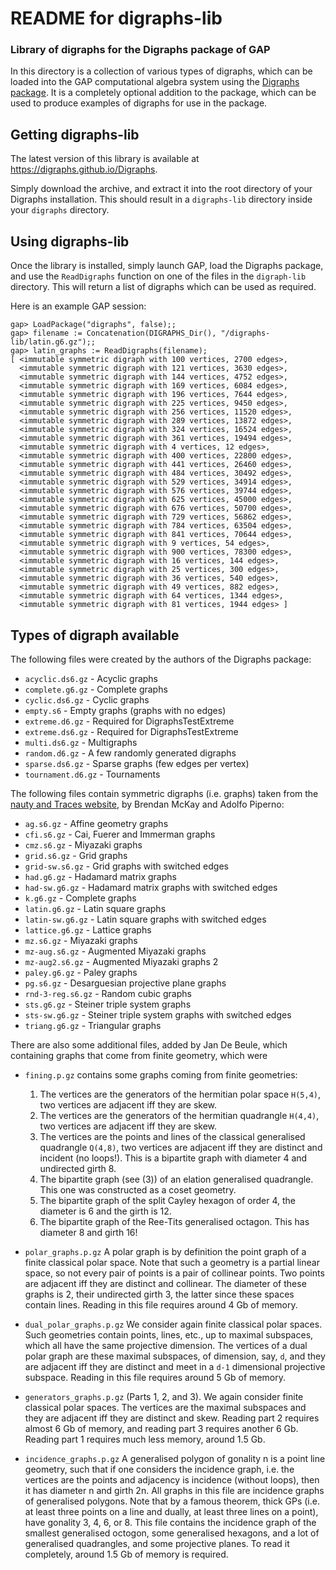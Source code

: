 # README for digraphs-lib

### Library of digraphs for the Digraphs package of GAP ###

In this directory is a collection of various types of digraphs, which can be
loaded into the GAP computational algebra system using the [Digraphs
package](https://digraphs.github.io/Digraphs).  It is a
completely optional addition to the package, which can be used to produce
examples of digraphs for use in the package.


Getting digraphs-lib
--------------------
The latest version of this library is available at
<https://digraphs.github.io/Digraphs>.

Simply download the archive, and extract it into the root directory of your
Digraphs installation.  This should result in a `digraphs-lib` directory inside
your `digraphs` directory.


Using digraphs-lib
------------------
Once the library is installed, simply launch GAP, load the Digraphs package, and
use the `ReadDigraphs` function on one of the files in the `digraph-lib`
directory.  This will return a list of digraphs which can be used as required.

Here is an example GAP session:

```
gap> LoadPackage("digraphs", false);;
gap> filename := Concatenation(DIGRAPHS_Dir(), "/digraphs-lib/latin.g6.gz");;
gap> latin_graphs := ReadDigraphs(filename);
[ <immutable symmetric digraph with 100 vertices, 2700 edges>,
  <immutable symmetric digraph with 121 vertices, 3630 edges>,
  <immutable symmetric digraph with 144 vertices, 4752 edges>,
  <immutable symmetric digraph with 169 vertices, 6084 edges>,
  <immutable symmetric digraph with 196 vertices, 7644 edges>,
  <immutable symmetric digraph with 225 vertices, 9450 edges>,
  <immutable symmetric digraph with 256 vertices, 11520 edges>,
  <immutable symmetric digraph with 289 vertices, 13872 edges>,
  <immutable symmetric digraph with 324 vertices, 16524 edges>,
  <immutable symmetric digraph with 361 vertices, 19494 edges>,
  <immutable symmetric digraph with 4 vertices, 12 edges>,
  <immutable symmetric digraph with 400 vertices, 22800 edges>,
  <immutable symmetric digraph with 441 vertices, 26460 edges>,
  <immutable symmetric digraph with 484 vertices, 30492 edges>,
  <immutable symmetric digraph with 529 vertices, 34914 edges>,
  <immutable symmetric digraph with 576 vertices, 39744 edges>,
  <immutable symmetric digraph with 625 vertices, 45000 edges>,
  <immutable symmetric digraph with 676 vertices, 50700 edges>,
  <immutable symmetric digraph with 729 vertices, 56862 edges>,
  <immutable symmetric digraph with 784 vertices, 63504 edges>,
  <immutable symmetric digraph with 841 vertices, 70644 edges>,
  <immutable symmetric digraph with 9 vertices, 54 edges>,
  <immutable symmetric digraph with 900 vertices, 78300 edges>,
  <immutable symmetric digraph with 16 vertices, 144 edges>,
  <immutable symmetric digraph with 25 vertices, 300 edges>,
  <immutable symmetric digraph with 36 vertices, 540 edges>,
  <immutable symmetric digraph with 49 vertices, 882 edges>,
  <immutable symmetric digraph with 64 vertices, 1344 edges>,
  <immutable symmetric digraph with 81 vertices, 1944 edges> ]
```


Types of digraph available
--------------------------
The following files were created by the authors of the Digraphs package:

  * `acyclic.ds6.gz` - Acyclic graphs
  * `complete.g6.gz` - Complete graphs
  * `cyclic.ds6.gz` - Cyclic graphs
  * `empty.s6` - Empty graphs (graphs with no edges)
  * `extreme.d6.gz` - Required for DigraphsTestExtreme
  * `extreme.ds6.gz` - Required for DigraphsTestExtreme
  * `multi.ds6.gz` - Multigraphs
  * `random.d6.gz` - A few randomly generated digraphs
  * `sparse.ds6.gz` - Sparse graphs (few edges per vertex)
  * `tournament.d6.gz` - Tournaments

The following files contain symmetric digraphs (i.e. graphs) taken from the
[nauty and Traces website](http://pallini.di.uniroma1.it/Graphs.html), by
Brendan McKay and Adolfo Piperno:

  * `ag.s6.gz` - Affine geometry graphs
  * `cfi.s6.gz` - Cai, Fuerer and Immerman graphs
  * `cmz.s6.gz` - Miyazaki graphs
  * `grid.s6.gz` - Grid graphs
  * `grid-sw.s6.gz` - Grid graphs with switched edges
  * `had.g6.gz` - Hadamard matrix graphs
  * `had-sw.g6.gz` - Hadamard matrix graphs with switched edges
  * `k.g6.gz` - Complete graphs
  * `latin.g6.gz` - Latin square graphs
  * `latin-sw.g6.gz` - Latin square graphs with switched edges
  * `lattice.g6.gz` - Lattice graphs
  * `mz.s6.gz` - Miyazaki graphs
  * `mz-aug.s6.gz` - Augmented Miyazaki graphs
  * `mz-aug2.s6.gz` - Augmented Miyazaki graphs 2
  * `paley.g6.gz` - Paley graphs
  * `pg.s6.gz` - Desarguesian projective plane graphs
  * `rnd-3-reg.s6.gz` - Random cubic graphs
  * `sts.g6.gz` - Steiner triple system graphs
  * `sts-sw.g6.gz` - Steiner triple system graphs with switched edges
  * `triang.g6.gz` - Triangular graphs

There are also some additional files, added by Jan De Beule, which containing
graphs that come from finite geometry, which were

  * `fining.p.gz` contains some graphs coming from finite geometries:
    1. The vertices are the generators of the hermitian polar space `H(5,4)`,
       two vertices are adjacent iff they are skew.
    2. The vertices are the generators of the hermitian quadrangle `H(4,4)`, two
       vertices are adjacent iff they are skew.
    3. The vertices are the points and lines of the classical generalised
       quadrangle `Q(4,8)`, two vertices are adjacent iff they are distinct and
       incident (no loops!). This is a bipartite graph with diameter 4 and
       undirected girth 8.
    4. The bipartite graph (see (3)) of an elation generalised quadrangle.  This
       one was constructed as a coset geometry.
    5. The bipartite graph of the split Cayley hexagon of order 4, the diameter
       is 6 and the girth is 12.
    6. The bipartite graph of the Ree-Tits generalised octagon. This has
       diameter 8 and girth 16!
  
  * `polar_graphs.p.gz` A polar graph is by definition the point graph of a
    finite classical polar space. Note that such a geometry is a partial linear
    space, so not every pair of points is a pair of collinear points. Two points
    are adjacent iff they are distinct and collinear. The diameter of these
    graphs is 2, their undirected girth 3, the latter since these spaces contain
    lines.  Reading in this file requires around 4 Gb of memory.

  * `dual_polar_graphs.p.gz` We consider again finite classical polar spaces.
    Such geometries contain points, lines, etc., up to maximal subspaces, which
    all have the same projective dimension. The vertices of a dual polar graph
    are these maximal subspaces, of dimension, say, `d`, and they are adjacent
    iff they are distinct and meet in a `d-1` dimensional projective subspace.
    Reading in this file requires around 5 Gb of memory.
     
  * `generators_graphs.p.gz` (Parts 1, 2, and 3). We again consider finite
    classical polar spaces. The vertices are the maximal subspaces and they are
    adjacent iff they are distinct and skew. Reading part 2 requires almost 6 Gb
    of memory, and reading part 3 requires another 6 Gb. Reading part 1 requires
    much less memory, around 1.5 Gb.
      
  * `incidence_graphs.p.gz` A generalised polygon of gonality n is a point line
    geometry, such that if one considers the incidence graph, i.e. the vertices
    are the points and adjacency is incidence (without loops), then it has
    diameter n and girth 2n. All graphs in this file are incidence graphs of
    generalised polygons. Note that by a famous theorem, thick GPs (i.e. at
    least three points on a line and dually, at least three lines on a point),
    have gonality 3, 4, 6, or 8. This file contains the incidence graph of the
    smallest generalised octogon, some generalised hexagons, and a lot of
    generalised quadrangles, and some projective planes.  To read it completely,
    around 1.5 Gb of memory is required.
